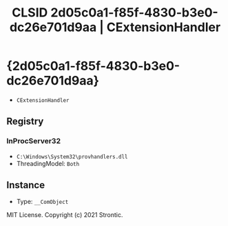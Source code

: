 ﻿---
title: "CLSID 2d05c0a1-f85f-4830-b3e0-dc26e701d9aa | CExtensionHandler"
excerpt: What is COM-Object CLSID 2d05c0a1-f85f-4830-b3e0-dc26e701d9aa?
---

# {2d05c0a1-f85f-4830-b3e0-dc26e701d9aa}

* `CExtensionHandler`

## Registry


### InProcServer32

* `C:\Windows\System32\provhandlers.dll`
* ThreadingModel: `Both`

## Instance

* Type: `__ComObject`

MIT License. Copyright (c) 2021 Strontic.


